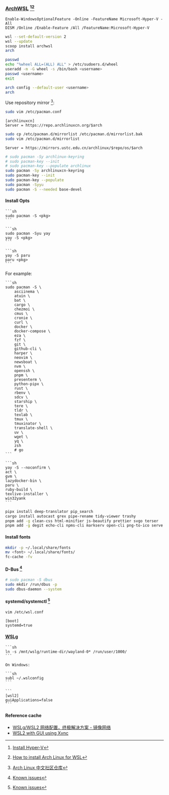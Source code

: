 ### [ArchWSL](https://github.com/yuk7/ArchWSL) [^1][^2]

```pwsh
Enable-WindowsOptionalFeature -Online -FeatureName Microsoft-Hyper-V -All
DISM /Online /Enable-Feature /All /FeatureName:Microsoft-Hyper-V
```

```sh
wsl --set-default-version 2
wsl --update
scoop install archwsl
arch
```

```sh
passwd
echo "%wheel ALL=(ALL) ALL" > /etc/sudoers.d/wheel
useradd -m -G wheel -s /bin/bash <username>
passwd <username>
exit
```

```sh
arch config --default-user <username>
arch
```

Use repository mirror [^3]:

```sh
sudo vim /etc/pacman.conf
```

```
[archlinuxcn]
Server = https://repo.archlinuxcn.org/$arch
```

```sh
sudo cp /etc/pacman.d/mirrorlist /etc/pacman.d/mirrorlist.bak
sudo vim /etc/pacman.d/mirrorlist
```

```
Server = https://mirrors.ustc.edu.cn/archlinux/$repo/os/$arch
```

```sh
# sudo pacman -Sy archlinux-keyring
# sudo pacman-key --init
# sudo pacman-key --populate archlinux
sudo pacman -Sy archlinuxcn-keyring
sudo pacman-key --init
sudo pacman-key --populate
sudo pacman -Syyu
sudo pacman -S --needed base-devel
```

#### Install Opts

````{tab} pacman
```sh
sudo pacman -S <pkg>
```
````

````{tab} yay
```sh
sudo pacman -Syu yay
yay -S <pkg>
```
````

````{tab} paru
```sh
yay -S paru
paru <pkg>
```
````

For example:

````{tab} pacman
```sh
sudo pacman -S \
	asciinema \
	atuin \
	bat \
	cargo \
	chezmoi \
	cmus \
	cronie \
	curl \
	docker \
	docker-compose \
	eza \
	fzf \
	git \
	github-cli \
	harper \
	neovim \
	newsboat \
	nvm \
	openssh \
	pnpm \
	presenterm \
	python-pipx \
	rust \
	rbenv \
	sdcv \
	starship \
	tere \
	tldr \
	texlab \
	tmux \
	tmuxinator \
	translate-shell \
	uv \
	wget \
	yq \
	zsh
	# go
```
````

````{tab} yay
```sh
yay -S --noconfirm \
act \
gvm \
lazydocker-bin \
paru \
ruby-build \
texlive-installer \
win32yank
```
````

```sh
pipx install deep-translator pip_search
cargo install autocast grex pipe-rename tidy-viewer trashy
pnpm add -g clean-css html-minifier js-beautify prettier svgo terser
pnpm add -g degit echo-cli npms-cli markserv open-cli png-to-ico serve
```

#### Install fonts

```sh
mkdir -p ~/.local/share/fonts
mv <font> ~/.local/share/fonts/
fc-cache -fv
```

#### D-Bus [^4]

```sh
# sudo pacman -S dbus
sudo mkdir /run/dbus -p
sudo dbus-daemon --system
```

#### systemd/systemctl [^4]

```sh
vim /etc/wsl.conf
```

```
[boot]
systemd=true
```

#### [WSLg](https://github.com/microsoft/wslg)

````{tab} Turn on [^5]
```sh
ln -s /mnt/wslg/runtime-dir/wayland-0* /run/user/1000/
```
````

````{tab} Turn off [^6]
On Windows:

```sh
subl ~/.wslconfig
```

```
[wsl2]
guiApplications=false
```
````

#### Reference cache

- [WSLg/WSL2 网络配置，终极解决方案 - 镜像网络](https://blog.gazer.win/essay/wsl2-mirrored-network.html)
- [WSL2 with GUI using Xvnc](https://gist.github.com/tdcosta100/385636cbae39fc8cd0937139e87b1c74)

[^1]: [Install Hyper-V](https://learn.microsoft.com/en-us/windows-server/virtualization/hyper-v/get-started/Install-Hyper-V?pivots=windows)
[^2]: [How to install Arch Linux for WSL](https://dev.to/jrcharney/how-to-install-arch-linux-for-wsl-184a)
[^3]: [Arch Linux 中文社区仓库](https://www.archlinuxcn.org/archlinux-cn-repo-and-mirror/)
[^4]: [Known issues](https://wsldl-pg.github.io/ArchW-docs/Known-issues/)
[^5]: [GUI Applications will no longer launch in Wayland after updating](https://github.com/microsoft/wslg/issues/1032)
[^6]: [Disable WSLg permanently](https://github.com/microsoft/wslg/discussions/523)